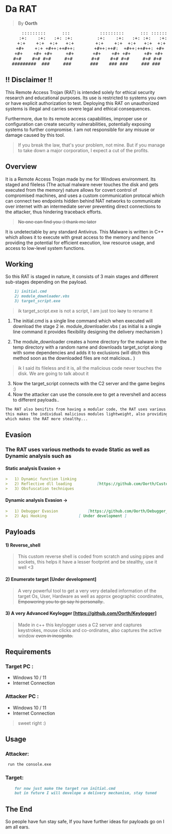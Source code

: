 # Da RAT
> By **Oorth**
<pre align="center">
      :::::::::      :::           :::::::::      ::: :::::::::::
     :+:    :+:   :+: :+:         :+:    :+:   :+: :+:   :+:
    +:+    +:+  +:+   +:+        +:+    +:+  +:+   +:+  +:+
   +#+    +:+ +#++:++#++:       +#++:++#:  +#++:++#++: +#+
  +#+    +#+ +#+     +#+       +#+    +#+ +#+     +#+ +#+
 #+#    #+# #+#     #+#       #+#    #+# #+#     #+# #+#
#########  ###     ###       ###    ### ###     ### ###
</pre>

## !! Disclaimer !!
This Remote Access Trojan (RAT) is intended solely for ethical security research and educational purposes. Its use is restricted to systems you own or have explicit authorization to test. Deploying this RAT on unauthorized systems is illegal and carries severe legal and ethical consequences.

Furthermore, due to its remote access capabilities, improper use or configuration can create security vulnerabilities, potentially exposing systems to further compromise. I am not responsible for any misuse or damage caused by this tool.
>If you break the law, that's your problem, not mine. But if you manage to take down a major corporation, I expect a cut of the profits.

## Overview

It is a Remote Access Trojan made by me for Windows environment. Its staged and fileless (The actual malware never touches the disk and gets executed from the memory) nature allows for covert control of compromised machines, and uses a custom communication protocal which can connect two endpoints hidden behind NAT networks to communicate over internet with an intermediate server preventing direct connections to the attacker, thus hindering traceback efforts.
>~~No one can find you :) thank me later~~

It is undetectable by any standard Antivirus. This Malware is written in C++ which allows it to execute with great access to the memory and hence providing the potential for efficient execution, low resource usage, and access to low-level system functions.

## Working
So this RAT is staged in nature, it consists of 3 main stages and different sub-stages depending on the payload.
```markdown
 	1) initial.cmd
 	2) module_downloader.vbs
  	3) target_script.exe
```
> ik target_script.exe is not a script, I am just too ~~lazy~~ to rename it

1) The initial.cmd is a single line command which when executed will download the stage 2 ie. module_downloader.vbs ( as initial is a single line command it provides flexibility designing the delivery mechanism )

2) The module_downloader creates a home directory for the malware in the temp directory with a random name and downloads target_script along with some dependencies and adds it to exclusions (will ditch this method soon as the downloaded files are not malicious.. )
> ik I said its fileless and it is, all the malicious code never touches the disk. We are going to talk about it

3) Now the target_script connects with the C2 server and the game begins :)
4) Now the attacker can use the console.exe to get a revershell and access to different payloads..

```markdown
The RAT also benifits from having a modular code, the RAT uses various dlls which share code with different modules,
this makes the individual malicious modules lightweight, also providing an option to reflectively load those dlls
which makes the RAT more stealthy...
```
## Evasion

### The RAT uses various methods to evade Static as well as Dynamic analysis such as
#### Static analysis Evasion ->
```markdown
>   1) Dynamic function linking
>   2) Reflective dll loading			[https://github.com/Oorth/Custom_MemoryModule]
>   3) Obsfuscation techniques
```
#### Dynamic analysis Evasion ->
```markdown
>   1) Debugger Evasion				[https://github.com/Oorth/Debugger_Evasion]
>   2) Api Hooking				[ Under development ]
```

## Payloads

####   **1) Reverse_shell** 
>This custom reverse shell is coded from scratch and using pipes and sockets, this helps it have a lesser footprint and be stealthy, use it well <3

####   **2) Enumerate target			[Under development]** 
>A very powerful tool to get a very very detailed information of the target Os, User, Hardware as well as approx geographic coordinates, ~~Empowering you to go say hi personally.~~.

####   **3) A very Advanced Keylogger**		[https://github.com/Oorth/Keylogger]
>Made in c++ this keylogger uses a C2 server and captures keystrokes, mouse clicks and co-ordinates, also captures the active window ~~even in incognito.~~

## Requirements

### Target PC :
* Windows 10 / 11
* Internet Connection
### Attacker PC :
* Windows 10 / 11
* Internet Connection
>sweet right  :)


## Usage

### Attacker:
```markdown
 run the console.exe
```
### Target:
```markdown
	for now just make the target run initial.cmd
	but in future I will develope a delivery mechanism, stay tuned
```
## The End
So people have fun stay safe, If you have further ideas for payloads go on I am all ears.

